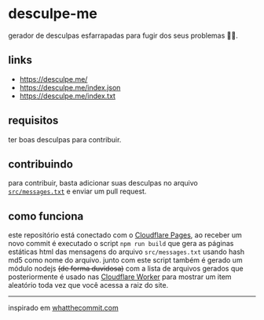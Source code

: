 # desculpe-me
gerador de desculpas esfarrapadas para fugir dos seus problemas 🤷‍♂️.

## links
- https://desculpe.me/
- https://desculpe.me/index.json
- https://desculpe.me/index.txt

## requisitos
ter boas desculpas para contribuir.

## contribuindo
para contribuir, basta adicionar suas desculpas no arquivo [`src/messages.txt`](https://github.com/desculpe-me/desculpe-me-app/blob/main/src/desculpas.txt) e enviar um pull request.

## como funciona
este repositório está conectado com o [Cloudflare Pages](https://pages.cloudflare.com), ao receber um novo commit é executado o script `npm run build` que gera as páginas estáticas html das mensagens do arquivo `src/messages.txt` usando hash md5 como nome do arquivo. junto com este script também é gerado um módulo nodejs ~~(de forma duvidosa)~~ com a lista de arquivos gerados que posteriormente é usado nas [Cloudflare Worker](https://workers.cloudflare.com) para mostrar um item aleatório toda vez que você acessa a raiz do site.


---

inspirado em [whatthecommit.com](https://whatthecommit.com)
